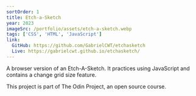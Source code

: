 ```yaml
---
sortOrder: 1
title: Etch-a-Sketch
year: 2023
imageSrc: /portfolio/assets/etch-a-sketch.webp
tags: ['CSS', 'HTML', 'JavaScript']
link:
  GitHub: https://github.com/GabrielCWT/etchasketch
  Live: https://gabrielcwt.github.io/etchasketch/
---
```


A browser version of an Etch-A-Sketch. It practices using JavaScript and contains a change grid size feature.

This project is part of The Odin Project, an open source course.
